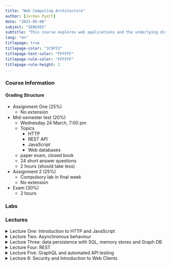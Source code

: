 ```yaml
---
title: "Web Computing Architecture"
author: [Jordan Pyott]
date: "2021-05-06"
subject: "SENG365"
subtitle: "This course explores web applications and the underlying distributed application architectures and technologies. Topics will include web fundamentals (HTML, HTTP, CSS, JavaScript), asynchronous events, data persistence, web application architectures, AJAX, web APIs, and web computing."
lang: "en"
titlepage: true
titlepage-color: "3C9F53"
titlepage-text-color: "FFFFFF"
titlepage-rule-color: "FFFFFF"
titlepage-rule-height: 2
...
```


### Course Information

#### Grading Structure

- Assignment One (25%)
  - No extension
- Mid-semester test (20%)
  - Wednesday 24 March, 7:00 pm
  - Topics
    - HTTP
    - REST API
    - JavaScript
    - Web databases
  - paper exam, closed book
  - 24 short answer questions
  - 2 hours (should take less)
- Assignment 2 (25%)
  - Compulsory lab in final week
  - No extension
- Exam (30%)
  - 2 hours

### Labs

### Lectures

<details close="">
  <summary> Lecture One: Introduction to HTTP and JavaScript</summary>

**What is a web application?**

- Uses `HTTP` server to interact
- Runs in a web-browser
- Generally interacts with a server back-end

We will be using a restful approach to building our JavaScript web application's.

**Here is how we will structure a web-app**

![structure](./Diagrams/structure-webapp.png)

In _Assignment One_ we will need to do the following

- Create `HTTP` server + application
- `HTTP` requests and response cycle
- `URL` e.g. protocol, path, endpoints, query parameters
- `HTTP` headers and body
  - Headers: e.g. using Cookies
  - Headers: e.g. `CORS`
  - Body e.g. `JSON` data
- `HTTP` methods e.g. `GET, PUT, DELETE`
- `HTTP` status codes e.g. `201`, `404`
- Authentication and authorization
- Asynchronous requests
- Database connectivity
- Conform to `API` specification
  - You will be given an `API` specification to implement

> NOTE: When we do the assignment we will all be assigned a port number to connect to on the test server

In _Assignment Two_ we will need to do the following

**HTTP Client**

- `HTML` + `CSS` + `JS` app
- Modern browser
- Implementing user story backlog
- Authentication and authorization
- Asynchronous requests
- `RESTful API` calls

`HTTP` messages are how data is exchanged between the server and the client, there are two types of
messages: _requests_ sent by the client to trigger a _response_ from the server.

`HTTP` messages are composed of a textual information encoded in `ASCII`, and span over multiple
lines. In `HTTP/1.1` and earlier versions of the protocol, these messages were **openly** sent across
the connection.

**Uniform Resource Identifiers (URI's)**

- A string of characters to identify (name, or name and location) resource.
- A `URL` is a `URI` that also specifies the means of acting upon or obtaining representation
- A `URN` is a historic `URI` term that has since been depreciated

- The `HTML` path is increasingly becoming an abstraction as unlike an `HTML` path, the ever more growing
  language `JavaScript` does not show the local path, and instead uses a server to generate the html that
  is being used to pass parameter calls for functions, id numbers, versioning information etc.

**Anchors**

- Anchors are used as bookmarks within a classic `HTML` file.

> NOTE: There are many `JS` libraries to achieve the above functionality, we will mostly be implementing
> these libraries rather than building this functionality from scratch.

As well as the `URL`, there are `HTTP` headers:

- General headers: required and additional
- Entity headers: applies to the body of the request
- Request headers
- Response headers
- Cookies are implemented within the header using `set-cookie: <...>`

We use headers and cookies in order to:

- Maintain session
- Personalise
- Track data (e.g. advertising)

**Header structures**

**Structure and example of `HTTP` requests**

```
HTTP-method SP Request-URL SP HTTP-Version CRLF

Request body...
```

**Example GET request**

```
GET /pub/blah.html HTTP/1.1
HOST: www.w3.org

Body of post (e.g. form fields; this is usually in the form of JSON data)
```

**HTTP Responses**

```
HTTP-Version SP Status-Code SP Reason-Phrase CRLF
Response body
```

**Successful response (GET/POST)**

```
HTTP/1.1 200 OK
Data: Mon, 04 Jul 2011 06:00:01 GMT
Server: Apache
Accept-Rangers: bytes
Content-Length 1240
Connection: close
Content-Type: test/html; charset=UTF-8

<HTML body>
```

**Response Codes**

- 1xx: Informational issues
- 2xx: Success
- 3xx: Redirections
- 4xx: Client error
- 5xx: Server error

> We will be using the Express Package in order to build our server, this will allow us to listen
> for requests on an endpoint, below is a diagram of how this might work:

![Express structure](./Diagrams/express.png)

**The body of an HTTP request**

- Three types of body data:
  - Single resource bodies: consisting of single file of known length, defined by the two headers `Content-Type` and `Content-Length`.
  - Single resource bodies: consisting of sing files of unknown length, encoded using chunks with `Transfer-Encoding`.
  - Multiple-resource bodies: consisting of multipart body, each containing a different section of information. These are relatively rare.

There are a number of `HTTP` verbs:

1. `GET`
2. `PUT`
3. `POST`
4. `DELETE`
5. `HEAD`
6. `PATCH`

**REST (Representational State Transfer)**

`REST` is a way for developers to use `HTTP` methods/verbs explicitly and consistently with the `HTTP` protocol
definition. `REST` and `CRUD` are used together, rest implies that we should only use these `HTTP` verbs ONLY when
we want to implement `CRUD`, we should not use these verbs for other tasks, `REST` implies that it is bad practice
to use `HTTP` methods in unconventional ways.

##### JavaScript Introduction

**JavaScript has the following things**

- Objects, methods and functions
- Expressions, statements and declarations
- Functions
  - Immediately invoked function expression
- Scoping issues
- Variables and (variable hoisting)
- Closures
- this keyword
- Method chaining (cascading
- `use strict`; mode
- Modularisation: export and require
- Node.js
- Asynchronous (event) handling
  - Callbacks, Promises Async/Await

**JavaScript is object orientated, however it is not strictly OOP**

- An object is a collection of properties and a property is an association between a name or key and a value
- A property can itself be an object
- A method is a function associated with an object or alternatively a method is a property that is a function
- Functions are first-class objects
- They can have properties and methods, just like an other object
- Unlike other objects, functions can be called
- Functions are, technically, function objects
- Functions can be called like a lambda function by putting () around the whole function
- Functions can be unnamed

**Expressions, statements and declarations**

- An expression produces a value
- A statement does not return a value
- Declarations are creations of net things
- JavaScript also has
  - Expression statements: where it expects a statement you can also write an expression
  - The reverse does not hold: you cannot write a statement where JavaScript expects an expression

Example of this in implementation:

```JavaScript
var result = function aFunction () {
    return -1
}
```

> This will assign result = aFunction(), it is NOT equal to -1 (in this case it is because there is no parameter being passed)

To execute a function immediately we can call it using the following syntax

```JavaScript
+function functionName () {
    console.log('Hello, World!')
} (); // These end brackets call the function immediately defined above
```

Anything defined within a function is within its scope, nested functions will contain the same
scope as the outer function.

> IMPORTANT NOTE: Functions will use the scope of where they are declared, not where they are called or implemented.

Using the following code will avoid these idiocies as they are blocked scoped:

```JavaScript
let x = 1;
const y = 2;
```

Use `this` keyword carefully, it references different objects depending on the context it is implemented in:

- In a browser it references the window
- in node.js it references a global object
- and in other context it works differently

Chaining functions can make your code more readable.

</details>

<details close="">
  <summary>Lecture Two: Asynchronous behaviour</summary>

A problem that we commonly face is when we have some set of actions, but we do not know in what
order these tasks/actions are going to be completed in. `JavaScript` is a single threaded language,
it has a single call stack, a heap and the message queue which records a list of messages to be processed and the associate callbakc
functions to execute.

It also has an event loop, this is the order of operations the heap is called in, understanding this
is crucial to understanding odd errors that may occur.

The term `Blocking` really just means, we don't want to fill the call stack, when we have blocking code is JS
it is just when the call stack is too full (a while loop if it is not running too long will not be blocking)

We need to structure our code into different modules, there are different ways of managing this.
Modular JavaScript files, we will be using the `CommonJS` approach.

`CommonJS:`

- One specification for managing module dependencies
- maps well to `Node.js`

We can use the `require()` function in order to use local modules, and we are able to install
external modules using the Node Package Manager (`npm`) _commands - install, upgrade, status, -v_

```javascript
// Syntax for require function
var importJson = require("./path/to/data.json");
```

We will use the `express` library as a public interface module to use the web.

</details>

<details close="">
  <summary>Lecture Three: data persistence with SQL, memory stores and Graph DB</summary>

**Using JSON data**

- JSON is a lightweight data-interchange format
- A syntax for serializing data, objects, arrays, numbers, strings
- Data only, does not support comments except as a data field
- Non specific to JavaScript
  - Was originally intended for data interchange between Java and JavaScript
- No versioning for JSON
  - Enables consistency
  - Data gets updated all the time, it means that the syntax will always remain stable
- JSON has many variants (maintained by different people)
  - JSON-T (template JSON)
  - Many other forms of JSON
- JSON rules:
  - All key-names are double-quoted
  - Values
    - Strings are double quoted
    - Non-strings are not quoted
  - Escape uses \
  - Works with a set of values contained (can be mapped to a large dictionary)

**Relational Databases**

- One of the few situations where a theoretical contribution led to use case in the industry
- Relational Model
  - Data is presented as relations
  - Collections of tables with columns and rows (tuples)
  - Each tuple has attributes
  - Unique key per row
  - Relational model is built off of Relational Calculus (formal notation of key points)
- ACID transactions
  - Atomicity: if one part of a transaction fails, then transaction fails
  - Consistency: the database is kept in a consistent state before and after transaction execution
  - isolation: one transaction should not see the effects of another in progress
  - Durability: ensures transactions, once committed, are persistent

**CAP Theorem**

- In distributed computing, choose two of:
  - Consistency - every read receives the most recent data
  - Availability - every read receives a response
  - Partition tolerance - system continues if network goes down
- Situation is actually more subtle than implied
- BASE
  - Give up consistency and instead get:
    - Basic Availability - through replication
    - Soft state - state of the system may change over time
    - Eventual consistency - the data will be consistent eventually

**Memory Data Store**

- Whole database stored in RAM
  - Very fast access
  - Useful for cached storage
- Key value store where the value can be complex data structure
  - Strings, Bit arrays, lists, sets, hashes
  - streams
  - binary safe keys
  - command set for optimized load, storing and changing data values
- Useful for logging

**Document Databases**

- Storing in local files (JSON/XML or any other unstructured data format)
- Tends to be stored with meta data (security, providence)
- Builds index from contexts and meta data
- storage of raw program types
- Complex data easily stored
- No need for costly schema
- Same data can be replicated (loads of redundancy)

**Graph Databases**

- Nodes: represent an entity
- Edge: represents relationship between nodes
- Properties: describe attributes of the node or edge
- Hyper graph: one edge can join multiple nodes

</details>

<details closed="">
  <summary>Lecture Four: REST</summary>

A REST service has the following benefits

- Platform independent
- Language independent
- Standards based (runs on top of http)
- Can easily be used in presence of firewalls
- RESTful systems typically
  - communicate over HTTP
  - with the same HTTP verbs (GET, POST, PUT, DELETE)
- Use URL to navigate between the API instances

</details>

<details closed="">
  <summary>Lecture Five: GraphQL and automated API testing</summary>

Note that for the assignments that we are assigned within this course, the
local port servers will be hosted via your local computer (and a database that
is port forwarded through the university), this is different from the test server
as the test server is set up using a docker container on a virtual machine with a
series of automated tests run on a server. This is what allows us to build on the
`eng-git` server with automated testing.

You can run the tests via local host if we change the deploy address to `localhost:9499`
or what ever the local port that is allocated.

**Differences between the logic on the server and localhost**

1. Why can your local `HTTP` server pass your postman tests and fail the automated
   server tests?
2. What problems arise when you use automated testing on the testing server

> These happen because of the raw number of requests that are being run onto the
> local my SQL services. This is just a factor of how the University has the testing
> server set up.

Here is a diagram for how the `API` specification manages requests to the test server:

![Testing Server Structure](./Diagrams/testing-server-structure.png)

Example of formatting routes for an HTTP request from `users.routes.js`
This is responsible for directing the endpoints to get the correct information
for an end user

```Javascript
const users = require("../controllers/users.controller");

module.exports = function (app) {
  app.route(app.rootUrl + "/users/login").post(users.login);
  app.route(app.rootUrl + "/users/logout").post(users.logout);
};
```

Here is an example of a controller for an HTTP Request from `users.controller.js`
This is where we handle all the logic for the request, checking inputs from the
request and then gets the SQL request from the model and then returns the response
to the user routes

```Javascript
const users = require("../models/users.model");
const tokenCreate = require("rand-token");
const passwords = require("../passwords");
const bcrypt = require("bcrypt");

exports.login = async function (req, res) {
  try {
    const email = req.body.email;
    const password = await passwords.hash(req.body.password);
    const token = tokenCreate.generate(32);
    if (
      !email.includes("@") ||
      email == undefined ||
      email.length < 1 ||
      password == undefined ||
      password.length < 1
    ) {
      res.status(400).send(`ERROR: Bad Request`);
    } else {
      const response = await users.loginAccount(email);
      if (response == null) {
        res.status(400).send(`ERROR: Bad Request`);
      } else if (
        (await bcrypt.compare(req.body.password, response.password)) == false
      ) {
        res.status(400).send(`ERROR: Bad Request`);
      } else if (
        (await bcrypt.compare(req.body.password, response.password)) == true
      ) {
        await users.setToken(token, response.id);
        res.status(200).send({
          userId: response.id,
          token: token,
        });
        return token;
      }
    }
  } catch (err) {
    console.log(err);
    res.status(500).send(`ERROR: Internal Server Error`);
  }
};

exports.logout = async function (req, res) {
  try {
    const token = req.header("X-Authorization");
    if (token == null || token == undefined) {
      res.status(401).send(`ERROR: Unauthorized`);
    } else {
      const response = await users.logoutAccount(token);
      if (response[0].affectedRows == 0) {
        res.status(401).send(`ERROR: Unauthorized`);
      } else {
        res.status(200).send();
      }
    }
  } catch (err) {
    console.log(err);
    res.status(500).send(`ERROR: Internal Server Error`);
  }
};
```

Here is an example of the model code for an HTTP request, this is responsible
for making the request to the SQL database.

```javascript
const db = require("../../config/db");

exports.loginAccount = async function (email) {
  try {
    const post = `select email, password, id from user where email='${email}'`;
    const conn = await db.getPool().getConnection();
    const [[response]] = await conn.query(post);
    conn.release();
    if (response == undefined) {
      return null;
    }
    return response;
  } catch (err) {
    return null;
  }
};

exports.logoutAccount = async function (token) {
  const update = `update user set auth_token=null where auth_token ='${token}'`;
  const conn = await db.getPool().getConnection();
  const response = await conn.query(update);
  conn.release();
  return response;
};
```

**Overfetching**

- You might download more information than you need

**Underfetching**

- You request less information that you need
- making multiple small requests when we could have made one larger request at less cost

**GraphQL**

GraphQL is a _specification_ for how you specify data (strong typing) and how you
go about querying that data.

There are some reference implementations of GraphQL specification found at
here: [GraphQL JavaScript Specification](https://github.com/graphql/graphql-js)

When using GraphQL A query returns a 200 response code even if the request errors
out. Errors are returned in user-defined fields, however Network errors can still return
500 and 400 error codes.

- GraphQL does not require you to think in terms of graphs
  - Though relational tables are useful for understanding
  - You think in terms of `JSON Objects` for a query
- Is not querying the database directly
  - Rather is a language specification for composing queries to a server
- Still requires some kind of pre-defined data and queries on the server-side
  - Objects, fields and allowable queries
  - But these pre-defined are more `atomic` in their nature

Chai and Mocha are two testing frameworks for JavaScript that we will be using
in this class.

We should use an Asynchronous approach for when we are creating testing:

- Mocha, Chai and Chai-HTTP can handle callbacks, Promises and async/await
- Don't get these mixed up in a given test
  - Avoid the use of `return` together with `done()`

Examples of defined tests can be found here: [Lecture timestamp: 1:15:55](https://echo360.org.au/lesson/G_0c1781e5-18d4-4145-8806-278aa32a3721_8cb25fb2-b0ca-42be-a65b-3d0d917c9027_2021-03-23T16:00:00.000_2021-03-23T17:55:00.000/classroom#sortDirection=desc)

The testing framework has similar testing functions to those seen in `Jest`:

- `beforeEach()`
- `before()`
- `after()`

More information can be found in the documentation with Chai and Mocha testing.

</details>

<details closed="">
  <summary>Lecture 6: Security and Introduction to Web Clients</summary>

Note, incorporating security on a advanced level is not in the scope of the course,
the content covered here is more of a primer to encourage you to do your own reading
of security content.

\newpage

**OWASP: The Open Web Application Security Project**

This is an open source project that is about how to deal with security in web
development, further can be found on the `OWASP` website, but here is a summary.

| Top 10 Security issues                      |
| ---                                         |
| Injection                                   |
| Broken Authentication                       |
| Sensitive Data Exposure                     |
| Broken Access Control                       |
| XML External Entities (XXE)                 |
| Security Misconfiguration                   |
| Cross-Site Scripting (XSS)                  |
| Insecure De-serialization                   |
| Using Components with Known Vulnerabilities |
| Insufficent Logging and Monitoring          |

> Note: Some of these topics will be explained later throughout the course

One method to validate a field is to validate and re-validate.

An input field is likely to be validated on the client side, that an `IDNumber`
text field contains a number rather than a number on a malicious piece of code

Definitions:

- **Authentication:** Establish claimed identity
- **Authorisation:** Establish permission to act

We need to authenticate before we authorise a user. Authenticating a user means
to check if the user is valid, i.e. *correct user name and password*, to authorise
a user means to have the correct permissions i.e. *user is an administrator*

The bear minimum for a secure network is to use `HTTPS` (the HTTP protocol with SSL)

Steps to securing:

- Verify architecture
- Verify the implementation
- Follow guidelines from `OWASP`

> Note: JavaScript + Node does NOT EQUAL JavaScript + browser

When dealing with JavaScript in the browser, you are dealing with the user, client side
with indirect input and output via `HTML + CSS` and the `DOM`, when using JavaScript on 
the server side, we are interacting with inputs and outputting responses to the front end
data. *Another thing to realise is that a large number of npm packages won't work in you're
browser*.

</details>
